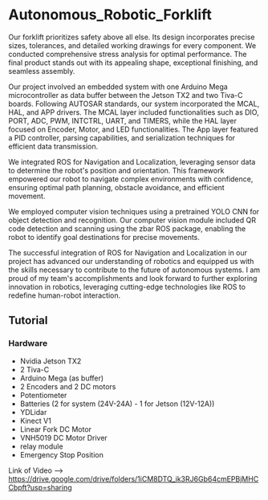 # Autonomous_Robotic_Forklift

Our forklift prioritizes safety above all else. Its design incorporates precise sizes, tolerances, and detailed working drawings for every component. We conducted comprehensive stress analysis for optimal performance. The final product stands out with its appealing shape, exceptional finishing, and seamless assembly.

Our project involved an embedded system with one Arduino Mega microcontroller as data buffer between the Jetson TX2 and two Tiva-C boards. Following AUTOSAR standards, our system incorporated the MCAL, HAL, and APP drivers. The MCAL layer included functionalities such as DIO, PORT, ADC, PWM, INTCTRL, UART, and TIMERS, while the HAL layer focused on Encoder, Motor, and LED functionalities. The App layer featured a PID controller, parsing capabilities, and serialization techniques for efficient data transmission.

We integrated ROS for Navigation and Localization, leveraging sensor data to determine the robot's position and orientation. This framework empowered our robot to navigate complex environments with confidence, ensuring optimal path planning, obstacle avoidance, and efficient movement.

We employed computer vision techniques using a pretrained YOLO CNN for object detection and recognition. Our computer vision module included QR code detection and scanning using the zbar ROS package, enabling the robot to identify goal destinations for precise movements.

The successful integration of ROS for Navigation and Localization in our project has advanced our understanding of robotics and equipped us with the skills necessary to contribute to the future of autonomous systems. I am proud of my team's accomplishments and look forward to further exploring innovation in robotics, leveraging cutting-edge technologies like ROS to redefine human-robot interaction.

## Tutorial

### Hardware
- Nvidia Jetson TX2
- 2 Tiva-C
- Arduino Mega (as buffer)
- 2 Encoders and 2 DC motors
- Potentiometer
- Batteries (2 for system (24V-24A) - 1 for Jetson (12V-12A))
- YDLidar
- Kinect V1
- Linear Fork DC Motor
- VNH5019 DC Motor Driver
- relay module
- Emergency Stop Position
  
Link of Video --> https://drive.google.com/drive/folders/1iCM8DTQ_ik3RJ6Gb64cmEPBjMHCCbpft?usp=sharing
